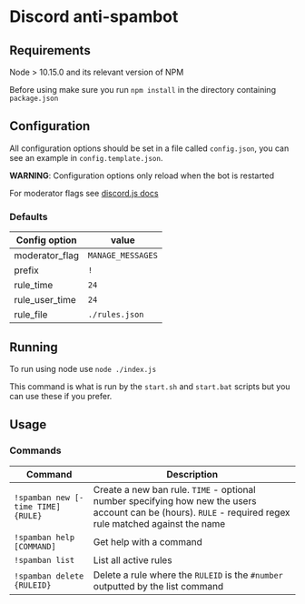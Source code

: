 # Discord anti-spambot

## Requirements
Node > 10.15.0 and its relevant version of NPM

Before using make sure you run `npm install` in the directory containing `package.json`

## Configuration
All configuration options should be set in a file called `config.json`, you can see an example in `config.template.json`.

**WARNING**: Configuration options only reload when the bot is restarted

For moderator flags see [discord.js docs](https://discord.js.org/#/docs/main/stable/class/Permissions?scrollTo=s-FLAGS)

### Defaults
| Config option | value |
| ------------ | ----- |
| moderator_flag | `MANAGE_MESSAGES` |
| prefix | `!` |
| rule_time | `24` |
| rule_user_time | `24` |
| rule_file | `./rules.json` |


## Running
To run using node use `node ./index.js`

This command is what is run by the `start.sh` and `start.bat` scripts but you can use these if you prefer.

## Usage

### Commands
| Command | Description |
| ------- | ----------- |
| `!spamban new [-time TIME] {RULE}` | Create a new ban rule. `TIME` - optional number specifying how new the users account can be (hours). `RULE` - required regex rule matched against the name |
| `!spamban help [COMMAND]` | Get help with a command |
| `!spamban list` | List all active rules |
| `!spamban delete {RULEID}` | Delete a rule where the `RULEID` is the `#number` outputted by the list command |
